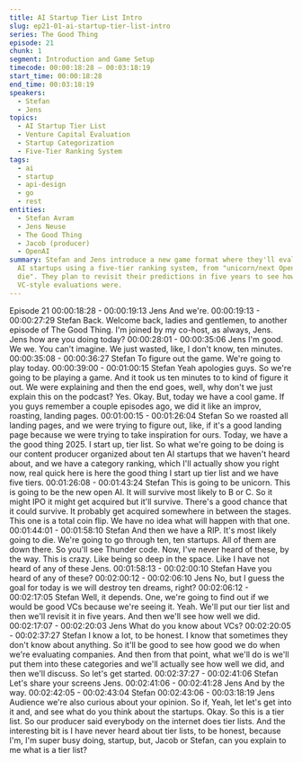 ```yaml
---
title: AI Startup Tier List Intro
slug: ep21-01-ai-startup-tier-list-intro
series: The Good Thing
episode: 21
chunk: 1
segment: Introduction and Game Setup
timecode: 00:00:18:28 – 00:03:18:19
start_time: 00:00:18:28
end_time: 00:03:18:19
speakers:
  - Stefan
  - Jens
topics:
  - AI Startup Tier List
  - Venture Capital Evaluation
  - Startup Categorization
  - Five-Tier Ranking System
tags:
  - ai
  - startup
  - api-design
  - go
  - rest
entities:
  - Stefan Avram
  - Jens Neuse
  - The Good Thing
  - Jacob (producer)
  - OpenAI
summary: Stefan and Jens introduce a new game format where they'll evaluate ten unknown
  AI startups using a five-tier ranking system, from "unicorn/next OpenAI" to "RIP/will
  die". They plan to revisit their predictions in five years to see how accurate their
  VC-style evaluations were.
---
```

Episode 21
00:00:18:28 - 00:00:19:13
Jens
And we're.
00:00:19:13 - 00:00:27:29
Stefan
Back. Welcome back, ladies and gentlemen, to another episode of The Good Thing. I'm joined
by my co-host, as always, Jens. Jens how are you doing today?
00:00:28:01 - 00:00:35:06
Jens
I'm good. We we. You can't imagine. We just wasted, like, I don't know, ten minutes.
00:00:35:08 - 00:00:36:27
Stefan
To figure out the game.
We're going to play today.
00:00:39:00 - 00:01:00:15
Stefan
Yeah apologies guys. So we're going to be playing a game. And it took us ten minutes to to kind
of figure it out. We were explaining and then the end goes, well, why don't we just explain this
on the podcast? Yes. Okay. But, today we have a cool game. If you guys remember a couple
episodes ago, we did it like an improv, roasting, landing pages.
00:01:00:15 - 00:01:26:04
Stefan
So we roasted all landing pages, and we were trying to figure out, like, if it's a good landing
page because we were trying to take inspiration for ours. Today, we have a the good thing 2025.
I start up, tier list. So what we're going to be doing is our content producer organized about ten
AI startups that we haven't heard about, and we have a category ranking, which I'll actually
show you right now, real quick here is here the good thing I start up tier list and we have five
tiers.
00:01:26:08 - 00:01:43:24
Stefan
This is going to be unicorn. This is going to be the new open AI. It will survive most likely to B or
C. So it might IPO it might get acquired but it'll survive. There's a good chance that it could
survive. It probably get acquired somewhere in between the stages. This one is a total coin flip.
We have no idea what will happen with that one.
00:01:44:01 - 00:01:58:10
Stefan
And then we have a RIP. It's most likely going to die. We're going to go through ten, ten
startups. All of them are down there. So you'll see Thunder code. Now, I've never heard of
these, by the way. This is crazy. Like being so deep in the space. Like I have not heard of any of
these Jens.
00:01:58:13 - 00:02:00:10
Stefan
Have you heard of any of these?
00:02:00:12 - 00:02:06:10
Jens
No, but I guess the goal for today is we will destroy ten dreams, right?
00:02:06:12 - 00:02:17:05
Stefan
Well, it depends. One, we're going to find out if we would be good VCs because we're seeing it.
Yeah. We'll put our tier list and then we'll revisit it in five years. And then we'll see how well we
did.
00:02:17:07 - 00:02:20:03
Jens
What do you know about VCs?
00:02:20:05 - 00:02:37:27
Stefan
I know a lot, to be honest. I know that sometimes they don't know about anything. So it'll be
good to see how good we do when we're evaluating companies. And then from that point, what
we'll do is we'll put them into these categories and we'll actually see how well we did, and then
we'll discuss. So let's get started.
00:02:37:27 - 00:02:41:06
Stefan
Let's share your screens Jens.
00:02:41:06 - 00:02:41:28
Jens
And by the way.
00:02:42:05 - 00:02:43:04
Stefan
00:02:43:06 - 00:03:18:19
Jens
Audience we're also curious about your opinion. So if, Yeah, let let's get into it and, and see
what do you think about the startups. Okay. So this is a tier list. So our producer said everybody
on the internet does tier lists. And the interesting bit is I have never heard about tier lists, to be
honest, because I'm, I'm super busy doing, startup, but, Jacob or Stefan, can you explain to me
what is a tier list?